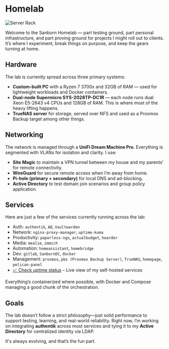 # Homelab

![Server Rack](/img/serverrack.jpeg)

Welcome to the Sanborn Homelab — part testing ground, part personal infrastructure, and part proving ground for projects I might roll out to clients. It’s where I experiment, break things on purpose, and keep the gears turning at home.

## Hardware

The lab is currently spread across three primary systems:

- **Custom-built PC** with a Ryzen 7 3700x and 32GB of RAM — used for lightweight workloads and Docker containers.
- **Dual-node Supermicro SYS-2028TP-DC1R** — each node runs dual Xeon E5-2643 v4 CPUs and 128GB of RAM. This is where most of the heavy lifting happens.
- **TrueNAS server** for storage, served over NFS and used as a Proxmox Backup target among other things.

## Networking

The network is managed through a **UniFi Dream Machine Pro**. Everything is segmented with VLANs for isolation and clarity. I use:

- **Site Magic** to maintain a VPN tunnel between my house and my parents’ for remote connectivity.
- **WireGuard** for secure remote access when I’m away from home.
- **Pi-hole (primary + secondary)** for local DNS and ad-blocking.
- **Active Directory** to test domain join scenarios and group policy application.

## Services

Here are just a few of the services currently running across the lab:

- Auth: `authentik`, `AD`, `Vaultwarden`
- Network: `nginx-proxy-manager`, `uptime-kuma`
- Productivity: `paperless-ngx`, `actualbudget`, `hoarder`
- Media: `mealie`, `immich`
- Automation: `homeassistant`, `homebridge`
- Dev: `gitlab`, `SanbornDC`, `docker`
- Management: `proxmox`, `pbs (Proxmox Backup Server)`, `TrueNAS`, `homepage`, `pelican-panel`
- [📈 Check uptime status](https://uptime.sanborn.family/status/home) – Live view of my self-hosted services


Everything’s containerized where possible, with Docker and Compose managing a good chunk of the orchestration.

## Goals

The lab doesn’t follow a strict philosophy—just solid performance to support testing, learning, and real-world reliability. Right now, I’m working on integrating **authentik** across most services and tying it to my **Active Directory** for centralized identity via LDAP.

It's always evolving, and that’s the fun part.

